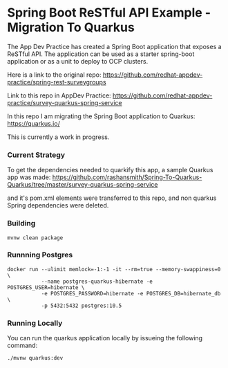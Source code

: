 # Spring Boot ReSTful API Example - Migration To Quarkus
The App Dev Practice has created a Spring Boot application that exposes a ReSTful API. The application can be used as a starter spring-boot application or as a unit to deploy to OCP clusters. 

Here is a link to the original repo: https://github.com/redhat-appdev-practice/spring-rest-surveygroups

Link to this repo in AppDev Practice: https://github.com/redhat-appdev-practice/survey-quarkus-spring-service

In this repo I am migrating the Spring Boot application to Quarkus: https://quarkus.io/

This is currently a work in progress.

### Current Strategy
To get the dependencies needed to quarkify this app, a sample Quarkus app was made: https://github.com/rashansmith/Spring-To-Quarkus-Quarkus/tree/master/survey-quarkus-spring-service

and it's pom.xml elements were transferred to this repo, and non quarkus Spring dependencies were deleted. 


### Building 
```
mvnw clean package
```

### Runnning Postgres

```
docker run --ulimit memlock=-1:-1 -it --rm=true --memory-swappiness=0 \
           --name postgres-quarkus-hibernate -e POSTGRES_USER=hibernate \
           -e POSTGRES_PASSWORD=hibernate -e POSTGRES_DB=hibernate_db \
           -p 5432:5432 postgres:10.5
```

### Running Locally
You can run the quarkus application locally by issueing the following command:

```
./mvnw quarkus:dev
```

